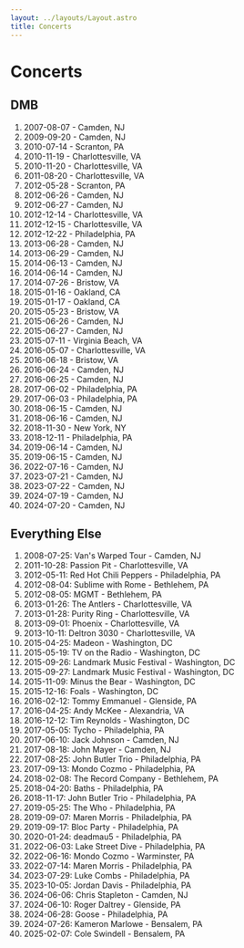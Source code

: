 ```yaml
---
layout: ../layouts/Layout.astro
title: Concerts
---
```


# Concerts

## DMB

1. 2007-08-07 - Camden, NJ
1. 2009-09-20 - Camden, NJ
1. 2010-07-14 - Scranton, PA
1. 2010-11-19 - Charlottesville, VA
1. 2010-11-20 - Charlottesville, VA
1. 2011-08-20 - Charlottesville, VA
1. 2012-05-28 - Scranton, PA
1. 2012-06-26 - Camden, NJ
1. 2012-06-27 - Camden, NJ
1. 2012-12-14 - Charlottesville, VA
1. 2012-12-15 - Charlottesville, VA
1. 2012-12-22 - Philadelphia, PA
1. 2013-06-28 - Camden, NJ
1. 2013-06-29 - Camden, NJ
1. 2014-06-13 - Camden, NJ
1. 2014-06-14 - Camden, NJ
1. 2014-07-26 - Bristow, VA
1. 2015-01-16 - Oakland, CA
1. 2015-01-17 - Oakland, CA
1. 2015-05-23 - Bristow, VA
1. 2015-06-26 - Camden, NJ
1. 2015-06-27 - Camden, NJ
1. 2015-07-11 - Virginia Beach, VA
1. 2016-05-07 - Charlottesville, VA
1. 2016-06-18 - Bristow, VA
1. 2016-06-24 - Camden, NJ
1. 2016-06-25 - Camden, NJ
1. 2017-06-02 - Philadelphia, PA
1. 2017-06-03 - Philadelphia, PA
1. 2018-06-15 - Camden, NJ
1. 2018-06-16 - Camden, NJ
1. 2018-11-30 - New York, NY
1. 2018-12-11 - Philadelphia, PA
1. 2019-06-14 - Camden, NJ
1. 2019-06-15 - Camden, NJ
1. 2022-07-16 - Camden, NJ
1. 2023-07-21 - Camden, NJ
1. 2023-07-22 - Camden, NJ
1. 2024-07-19 - Camden, NJ
1. 2024-07-20 - Camden, NJ

## Everything Else

1. 2008-07-25: Van's Warped Tour - Camden, NJ
1. 2011-10-28: Passion Pit - Charlottesville, VA
1. 2012-05-11: Red Hot Chili Peppers - Philadelphia, PA
1. 2012-08-04: Sublime with Rome - Bethlehem, PA
1. 2012-08-05: MGMT - Bethlehem, PA
1. 2013-01-26: The Antlers - Charlottesville, VA
1. 2013-01-28: Purity Ring - Charlottesville, VA
1. 2013-09-01: Phoenix - Charlottesville, VA
1. 2013-10-11: Deltron 3030 - Charlottesville, VA
1. 2015-04-25: Madeon - Washington, DC
1. 2015-05-19: TV on the Radio - Washington, DC
1. 2015-09-26: Landmark Music Festival - Washington, DC
1. 2015-09-27: Landmark Music Festival - Washington, DC
1. 2015-11-09: Minus the Bear - Washington, DC
1. 2015-12-16: Foals - Washington, DC
1. 2016-02-12: Tommy Emmanuel - Glenside, PA
1. 2016-04-25: Andy McKee - Alexandria, VA
1. 2016-12-12: Tim Reynolds - Washington, DC
1. 2017-05-05: Tycho - Philadelphia, PA
1. 2017-06-10: Jack Johnson - Camden, NJ
1. 2017-08-18: John Mayer - Camden, NJ
1. 2017-08-25: John Butler Trio - Philadelphia, PA
1. 2017-09-13: Mondo Cozmo - Philadelphia, PA
1. 2018-02-08: The Record Company - Bethlehem, PA
1. 2018-04-20: Baths - Philadelphia, PA
1. 2018-11-17: John Butler Trio - Philadelphia, PA
1. 2019-05-25: The Who - Philadelphia, PA
1. 2019-09-07: Maren Morris - Philadelphia, PA
1. 2019-09-17: Bloc Party - Philadelphia, PA
1. 2020-01-24: deadmau5 - Philadelphia, PA
1. 2022-06-03: Lake Street Dive - Philadelphia, PA
1. 2022-06-16: Mondo Cozmo - Warminster, PA
1. 2022-07-14: Maren Morris - Philadelphia, PA
1. 2023-07-29: Luke Combs - Philadelphia, PA
1. 2023-10-05: Jordan Davis - Philadelphia, PA
1. 2024-06-06: Chris Stapleton - Camden, NJ
1. 2024-06-10: Roger Daltrey - Glenside, PA
1. 2024-06-28: Goose - Philadelphia, PA
1. 2024-07-26: Kameron Marlowe - Bensalem, PA
1. 2025-02-07: Cole Swindell - Bensalem, PA
